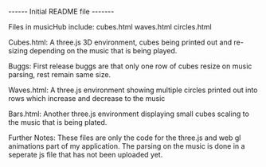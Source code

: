 ------ Initial README file -------

Files in musicHub include:
cubes.html
waves.html
circles.html

Cubes.html:
A three.js 3D environment, cubes being printed out and re-sizing depending on the music that is being played. 

Buggs: First release buggs are that only one row of cubes resize on music parsing, rest remain same size.

Waves.html:
A three.js environment showing multiple circles printed out into rows which increase and decrease to the music

Bars.html:
Another three.js environment displaying small cubes scaling to the music that is being plated.

Further Notes:
These files are only the code for the three.js and web gl animations part of my application. The parsing on the music is done in a seperate js file that has not been uploaded yet. 
